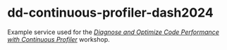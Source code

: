 # dd-continuous-profiler-dash2024

Example service used for the [_Diagnose and Optimize Code Performance with Continuous Profiler_](https://www.dashcon.io/workshops/diagnose-and-optimize-code-performance-with-continuous-profiler/) workshop.
